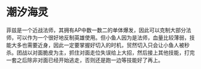 # 潮汐海灵 

菲兹是一个近战法师，其拥有AP中数一数二的单体爆发，因此可以克制大部分法师，可以作为一个很好地反制英雄使用。但小鱼人因为是法师，血量比较薄弱，技能大多也需要近身，因此一定要掌握好切入的时机，贸然切入只会让小鱼人被秒杀。团战以对面脆皮为主，抓住对面走位失误给上大招，然后接上其他技能，打完一套之后除非对面已经开始逃走，否则还是跑一边等技能好了再上。
